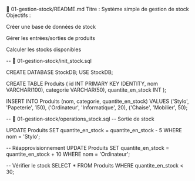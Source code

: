 📘 01-gestion-stock/README.md
Titre : Système simple de gestion de stock
Objectifs :

Créer une base de données de stock

Gérer les entrées/sorties de produits

Calculer les stocks disponibles


-- 📄 01-gestion-stock/init_stock.sql

CREATE DATABASE StockDB;
USE StockDB;

CREATE TABLE Produits (
    id INT PRIMARY KEY IDENTITY,
    nom VARCHAR(100),
    categorie VARCHAR(50),
    quantite_en_stock INT
);

INSERT INTO Produits (nom, categorie, quantite_en_stock)
VALUES 
('Stylo', 'Papeterie', 150),
('Ordinateur', 'Informatique', 20),
('Chaise', 'Mobilier', 50);



-- 📄 01-gestion-stock/operations_stock.sql
-- Sortie de stock

UPDATE Produits SET quantite_en_stock = quantite_en_stock - 5 WHERE nom = 'Stylo';

-- Réapprovisionnement
UPDATE Produits SET quantite_en_stock = quantite_en_stock + 10 WHERE nom = 'Ordinateur';

-- Vérifier le stock
SELECT * FROM Produits WHERE quantite_en_stock < 30;

